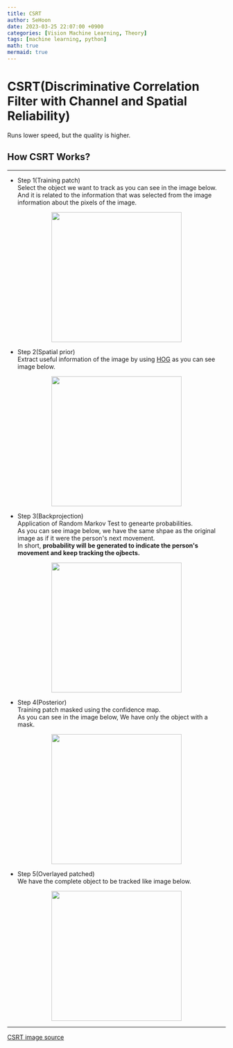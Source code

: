 ```yaml
---
title: CSRT
author: SeHoon
date: 2023-03-25 22:07:00 +0900
categories: [Vision Machine Learning, Theory]
tags: [machine learning, python]
math: true
mermaid: true
---
```


# CSRT(Discriminative Correlation Filter with Channel and Spatial Reliability)
Runs lower speed, but the quality is higher.<br>

## How CSRT Works?
---
+ Step 1(Training patch)<br>
Select the object we want to track as you can see in the image below.<br>
And it is related to the information that was selected from the image information about the pixels of the image.<br>
<center>
<img src="https://user-images.githubusercontent.com/28240052/227718174-1e62ed67-b956-4d85-9004-1077e9b6dc21.png" height=300 width=300><br>
</center>

+ Step 2(Spatial prior)<br>
Extract useful information of the image by using [HOG](https://csh970605.github.io/posts/HOG/) as you can see image below.<br>
<center>
<img src="https://user-images.githubusercontent.com/28240052/227718178-b3e7fb93-d2b7-405c-8562-fa7ea255b79f.png" height=300 width=300><br>
</center>

+ Step 3(Backprojection)<br>
Application of Random Markov Test to genearte probabilities.<br>
As you can see image below, we have the same shpae as the original image as if it were the person's next movement.<br>
In short, **probability will be generated to indicate the person's movement and keep tracking the ojbects.**<br>
<center>
<img src="https://user-images.githubusercontent.com/28240052/227718181-50a4ec82-ff28-42de-b14d-8bec7e0cfcfe.png" height=300 width=300><br>
</center>

+ Step 4(Posterior)<br>
Training patch masked using the confidence map.<br>
As you can see in the image below, We have only the object with a mask.<br>

<center>
<img src="https://user-images.githubusercontent.com/28240052/227718187-c410b0c1-6777-42e3-af4e-2933b02b8aa5.png" height=300 width=300><br>
</center>

+ Step 5(Overlayed patched)<br>
We have the complete object to be tracked like image below.<br>

<center>
<img src="https://user-images.githubusercontent.com/28240052/227718193-c7b87186-37bf-49cf-911a-4b36e3fcf938.png" height=300 width=300><br>
</center>

---

[CSRT image source](https://www.arxiv-vanity.com/papers/1611.08461/)